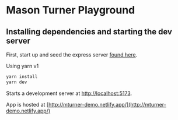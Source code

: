 # Mason Turner Playground

## Installing dependencies and starting the dev server

First, start up and seed the express server [found here](https://github.com/tb9-Mason/express-api-demo).

Using yarn v1

```bash
yarn install
yarn dev
```

Starts a development server at [http://localhost:5173](http://localhost:5173).

App is hosted at [http://mturner-demo.netlify.app/](http://mturner-demo.netlify.app/)